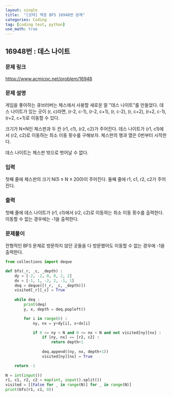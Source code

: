 ```yaml
---
layout: single
title:  "[코테] 백준 BFS 16948번 문제"
categories: Coding
tag: [coding test, python]
use_math: true
---
```


## 16948번 : 데스 나이트
### 문제 링크
<https://www.acmicpc.net/problem/16948>

### 문제 설명
게임을 좋아하는 큐브러버는 체스에서 사용할 새로운 말 "데스 나이트"를 만들었다. 데스 나이트가 있는 곳이 (r, c)라면, (r-2, c-1), (r-2, c+1), (r, c-2), (r, c+2), (r+2, c-1), (r+2, c+1)로 이동할 수 있다.

크기가 N×N인 체스판과 두 칸 (r1, c1), (r2, c2)가 주어진다. 데스 나이트가 (r1, c1)에서 (r2, c2)로 이동하는 최소 이동 횟수를 구해보자. 체스판의 행과 열은 0번부터 시작한다.

데스 나이트는 체스판 밖으로 벗어날 수 없다.

### 입력
첫째 줄에 체스판의 크기 N(5 ≤ N ≤ 200)이 주어진다. 둘째 줄에 r1, c1, r2, c2가 주어진다.

### 출력
첫째 줄에 데스 나이트가 (r1, c1)에서 (r2, c2)로 이동하는 최소 이동 횟수를 출력한다. 이동할 수 없는 경우에는 -1을 출력한다.

### 문제풀이
전형적인 BFS 문제로 방문하지 않던 곳들을 다 방문했어도 이동할 수 없는 경우에 -1을 출력한다.

```python
from collections import deque

def bfs(_r, _c, _depth) :
    dy = [-2, -2, 0, 0, 2, 2]
    dx = [-1, 1, -2, 2, -1, 1]
    deq = deque([(_r, _c, _depth)])
    visited[_r][_c] = True
    
    while deq :
        print(deq)
        y, x, depth = deq.popleft()

        for i in range(6) : 
            ny, nx = y+dy[i], x+dx[i]

            if 0 <= ny < N and 0 <= nx < N and not visited[ny][nx] :
                if [ny, nx] == [r2, c2] : 
                    return depth+1
                    
                deq.append((ny, nx, depth+1))
                visited[ny][nx] = True

    return -1
    
N = int(input())
r1, c1, r2, c2 = map(int, input().split())
visited = [[False for _ in range(N)] for _ in range(N)]
print(bfs(r1, c1, 0))
```
